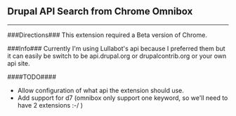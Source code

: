 ## Drupal API Search from Chrome Omnibox ##
- - -
###Directions###
This extension required a Beta version of Chrome.

###Info###
Currently I'm using Lullabot's api because I preferred them but it can easily be switch to be api.drupal.org or drupalcontrib.org or your own api site.

####TODO####
- Allow configuration of what api the extension should use.
- Add support for d7 (omnibox only support one keyword, so we'll need to have 2 extensions :-/ )

